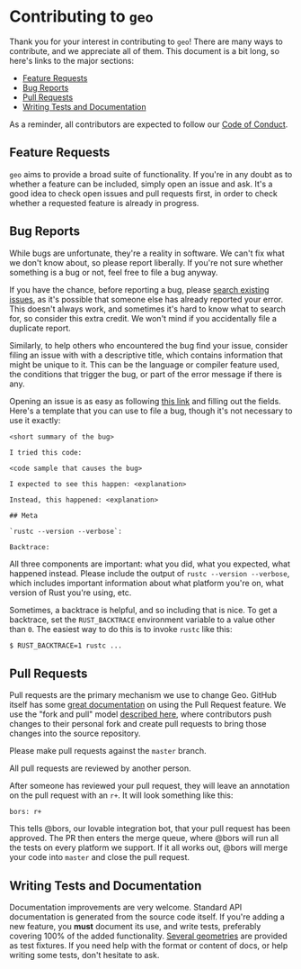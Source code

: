 # Contributing to `geo`
[contributing-to-geo]: #contributing-to-geo

Thank you for your interest in contributing to `geo`! There are many ways to
contribute, and we appreciate all of them. This document is a bit long, so here's links to the major sections:

* [Feature Requests](#feature-requests)
* [Bug Reports](#bug-reports)
* [Pull Requests](#pull-requests)
* [Writing Tests and Documentation](#writing-documentation)

As a reminder, all contributors are expected to follow our [Code of Conduct][coc].

[coc]: https://github.com/georust/geo/blob/master/CODE_OF_CONDUCT.md

## Feature Requests
[feature-requests]: #feature-requests

`geo` aims to provide a broad suite of functionality. If you're in any doubt as to whether a feature can be included, simply open an issue and ask. It's a good idea to check open issues and pull requests first, in order to check whether a requested feature is already in progress.

## Bug Reports
[bug-reports]: #bug-reports

While bugs are unfortunate, they're a reality in software. We can't fix what we
don't know about, so please report liberally. If you're not sure whether something is a bug or not, feel free to file a bug anyway.

If you have the chance, before reporting a bug, please [search existing
issues](https://github.com/georust/geo/search?q=&type=Issues&utf8=✓),
as it's possible that someone else has already reported your error. This doesn't
always work, and sometimes it's hard to know what to search for, so consider this
extra credit. We won't mind if you accidentally file a duplicate report.

Similarly, to help others who encountered the bug find your issue,
consider filing an issue with with a descriptive title, which contains information that might be unique to it.
This can be the language or compiler feature used, the conditions that trigger the bug,
or part of the error message if there is any.

Opening an issue is as easy as following [this
link](https://github.com/georust/geo/issues/new) and filling out the fields.
Here's a template that you can use to file a bug, though it's not necessary to
use it exactly:

    <short summary of the bug>

    I tried this code:

    <code sample that causes the bug>

    I expected to see this happen: <explanation>

    Instead, this happened: <explanation>

    ## Meta

    `rustc --version --verbose`:

    Backtrace:

All three components are important: what you did, what you expected, what
happened instead. Please include the output of `rustc --version --verbose`,
which includes important information about what platform you're on, what
version of Rust you're using, etc.

Sometimes, a backtrace is helpful, and so including that is nice. To get
a backtrace, set the `RUST_BACKTRACE` environment variable to a value
other than `0`. The easiest way
to do this is to invoke `rustc` like this:

```bash
$ RUST_BACKTRACE=1 rustc ...
```

## Pull Requests
[pull-requests]: #pull-requests

Pull requests are the primary mechanism we use to change Geo. GitHub itself has some [great documentation][about-pull-requests] on using the Pull Request feature. We use the "fork and pull" model [described here][development-models], where contributors push changes to their personal fork and create pull requests to
bring those changes into the source repository.

[about-pull-requests]: https://help.github.com/articles/about-pull-requests/
[development-models]: https://help.github.com/articles/about-collaborative-development-models/

Please make pull requests against the `master` branch.

All pull requests are reviewed by another person.

After someone has reviewed your pull request, they will leave an annotation
on the pull request with an `r+`. It will look something like this:

    bors: r+

This tells @bors, our lovable integration bot, that your pull request has
been approved. The PR then enters the merge queue, where @bors
will run all the tests on every platform we support. If it all works out,
@bors will merge your code into `master` and close the pull request.

## Writing Tests and Documentation
[writing-documentation]: #writing-documentation

Documentation improvements are very welcome. Standard API documentation is generated from the source code itself. If you're adding a new feature, you **must** document its use, and write tests, preferably covering 100% of the added functionality. [Several geometries](geo/src/algorithm/test_fixtures) are provided as test fixtures. If you need help with the format or content of docs, or help writing some tests, don't hesitate to ask.
